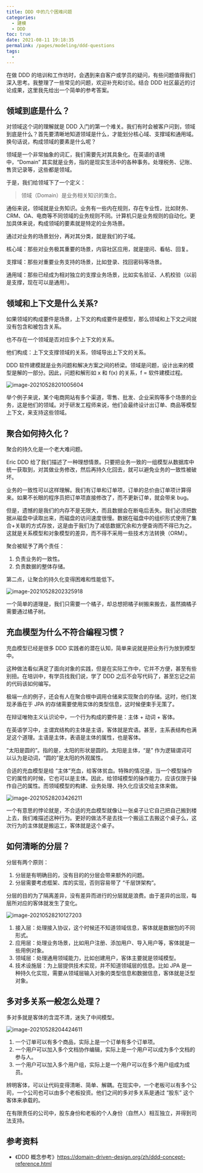 ```yaml
---
title: DDD 中的几个困难问题
categories: 
  - 建模
  - DDD
toc: true
date: 2021-08-11 19:18:35
permalink: /pages/modeling/ddd-questions
tags: 
  - 
---
```


在做 DDD 的培训和工作坊时，会遇到来自客户或学员的疑问，有些问题值得我们深入思考。我整理了一些常见的问题，欢迎补充和讨论。结合 DDD 社区最近的讨论成果，这里我先给出一个简单的参考答案。

## 领域到底是什么？

对领域这个词的理解就是 DDD 入门的第一个难关。我们有时会被客户问到，领域到底是什么？首先要清晰地知道领域是什么，才能划分核心域、支撑域和通用域。换句话说，构成领域的要素是什么呢？

领域是一个非常抽象的词汇，我们需要先对其具象化。在英语的语境中，“Domain” 其实就是业务，指的是现实生活中的各种事务。处理税务、记账、售货记录等，这些都是领域。

于是，我们给领域下了一个定义：

>  领域（Domain）是业务相关知识的集合。

通俗来说，领域就是业务知识。业务有一些内在规则，存在专业性，比如财务、CRM、OA、电商等不同领域的业务规则不同。计算机只是业务规则的自动化。更加具体来说，构成领域的要素就是特定的业务场景。

通过对业务的场景划分，再对其分类，就是我们的子域。

核心域：那些对业务极其重要的场景，内容社区应用，就是提问、看帖、回复。

支撑域：那些对重要业务支持的场景，比如登录、找回密码等场景。

通用域：那些已经成为相对独立的支撑业务场景，比如实名验证、人机校验（以前是支撑，现在可以是通用）。



## 领域和上下文是什么关系?

如果领域的构成要件是场景，上下文的构成要件是模型，那么领域和上下文之间就没有包含和被包含关系。

也不存在一个领域是否对应多个上下文的关系。

他们构成：上下文支撑领域的关系，领域导出上下文的关系。

DDD 软件建模就是业务问题和解决方案之间的桥梁。领域是问题，设计出来的模型是解的一部分。因此，问题和解形如 x 和 f(x) 的关系，f = 软件建模过程。

![image-20210528201005604](./ddd-questions/image-20210528201005604.png)

举个例子来说，某个电商网站有多个渠道，零售、批发、企业采购等多个场景的业务，这是他们的领域。对于研发工程师来说，他们会最终设计出订单、商品等模型上下文，来支持这些领域。

## 聚合如何持久化？

聚合的持久化是一个老大难问题。

Eric DDD 给了我们描述了一种理想情景。只要把业务一致的一组模型从数据库中统一获取到，对其做业务修改，然后再持久化回去，就可以避免业务的一致性被破坏。

业务的一致性可以这样理解。我们有订单和订单项，订单的总价由订单项计算得来。如果不长眼的程序员把订单项直接修改了，而不更新订单，就会带来 bug。

但是，遗憾的是我们的内存不是无限大，而且数据会在断电后丢失。我们必须把数据从磁盘中读取出来，而磁盘的访问速度很慢。数据在磁盘中的组织形式使用了集合+关联的方式存放，这是由于我们为了减低数据冗余和方便查询而不得已为之。这就是关系模型和对象模型的差异，而不得不采用一些技术方法转换（ORM）。

聚合被赋予了两个责任：

1. 负责业务的一致性。
2. 负责数据的整体存储。

第二点，让聚合的持久化变得困难和性能低下。

![image-20210528202325918](./ddd-questions/image-20210528202325918.png)

一个简单的道理是，我们只需要一个橘子，却总想把橘子树搬来搬去，虽然摘橘子需要通过橘子树。



## 充血模型为什么不符合编程习惯？

充血模型已经是很多 DDD 实践者的潜在认知，简单来说就是把业务行为放到模型中。

这种做法看似满足了面向对象的实践，但是在实际工作中，它并不方便，甚至有些别扭。在培训中，有学员找我们说，学了 DDD 之后不会写代码了，甚至忘记之前的代码该如何编写。

极端一点的例子，还会有人在聚合根中调用仓储来实现聚合的存储。这时，他们发现矛盾在于 JPA 的存储需要使用实体的类型信息，这时候便束手无策了。

在辩证唯物主义认识论中，一个行为构成的要件是：主体 + 动词 + 客体。

在英语学习中，主谓宾结构的主体是主语，客体就是宾语。甚至，主系表结构也满足这个道理。主语是主体，表语是主体的属性，也是客体。

“太阳是圆的”。指的是，太阳的形状是圆的。太阳是主体，“是” 作为逻辑谓词可以认为是动词，“圆的”是太阳的外观属性。

合适的充血模型是给 “主体”充血，给客体贫血。特殊的情况是，当一个模型操作它的属性的时候，它也可以是主体。因此，给领域模型的操作能力，应该仅限于操作自己的属性。而领域模型的构建、业务处理、持久化应该交给主体来做。

![image-20210528203426211](./ddd-questions/image-20210528203426211.png)

一个有意思的悖论就是，不合适的充血模型就像让一张桌子让它自己把自己搬到楼上去，我们难描述这种行为。更好的做法不是去找一个搬运工去搬这个桌子么，这次行为的主体就是搬运工，客体就是这个桌子。

## 如何清晰的分层？

分层有两个原则：

1. 分层是有明确目的，没有目的的分层会带来额外的问题。
2. 分层需要考虑框架、库的实现，否则容易带了 “千层饼架构”。

分层的目的为了隔离差异，没有差异而进行的分层就是浪费。由于差异的出现，每层所对应的客体就发生了变化。

![image-20210528210127203](./ddd-questions/image-20210528210127203.png)

1. 接入层：处理接入协议，这个时候还不知道领域信息，客体就是数据包的不同形式。
2. 应用层：处理业务场景，比如用户注册、添加用户、导入用户等，客体就是一些用例对象。
3. 领域层：处理通用领域能力，比如创建用户，客体主要就是领域模型。
4. 技术设施层：为上层提供技术实现，并不知道领域层的信息。比如 JPA 是一种持久化实现，需要从领域层输入对象的类型信息和数据信息，客体就是泛型对象。

## 多对多关系一般怎么处理？

多对多就是客体的含混不清，迷失了中间模型。

![image-20210528204424611](./ddd-questions/image-20210528204424611.png)

1. 一个订单可以有多个商品，实际上是一个订单有多个订单项。
2. 一个用户可以加入多个文档协作编辑，实际上是一个用户可以成为多个文档的参与人。
3. 一个用户可以加入多个用户组，实际上是一个用户可以在多个用户组成为成员。

辨明客体，可以让代码变得清晰、简单、解耦。在现实中，一个老板可以有多个公司，一个公司也可以由多个老板投资。他们之间的多对多关系是通过 “股东” 这个客体来承载的。

在有限责任的公司中，股东身份和老板的个人身份（自然人）相互独立，并得到司法支持。



## 参考资料

- 《DDD 概念参考》https://domain-driven-design.org/zh/ddd-concept-reference.html
